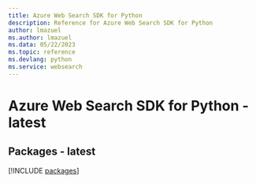 ```yaml
---
title: Azure Web Search SDK for Python
description: Reference for Azure Web Search SDK for Python
author: lmazuel
ms.author: lmazuel
ms.data: 05/22/2023
ms.topic: reference
ms.devlang: python
ms.service: websearch
---
```

# Azure Web Search SDK for Python - latest
## Packages - latest
[!INCLUDE [packages](web-search-index.md)]